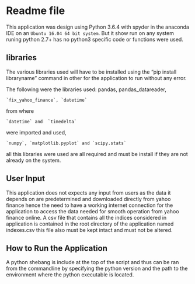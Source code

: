 ﻿Readme file
===========

This application was design using Python 3.6.4 with spyder in the anaconda IDE on an `Ubuntu 16.04 64 bit system`. But it show run on any system runing python 2.7+ has no python3 specific code or functions were used.

libraries
----------

The various libraries used will have to be installed using the “pip install libraryname” command in other for the application to run without any error.

The following were the libraries used:
pandas, pandas_datareader,

    `fix_yahoo_finance`, `datetime`

from where

    `datetime` and  `timedelta`

were imported and used,

    `numpy`, `matplotlib.pyplot` and `scipy.stats`

all this libraries were used are all required and must be install if they are not already on the system.

User Input
----------

This application does not expects any input from users as the data it depends on are predetermined and downloaded directly from yahoo finance hence the need to have a working internet connection for the application to access the data needed for smooth operation from yahoo finance online. A csv file that contains all the indices considered in application is contained in the root directory of the application named indexes.csv this file also must be kept intact and must not be altered.

How to Run the Application
--------------------------

A python shebang is include at the top of the script and thus can be ran from the commandline by specifying the python version and the path to the environment where the python executable is located.